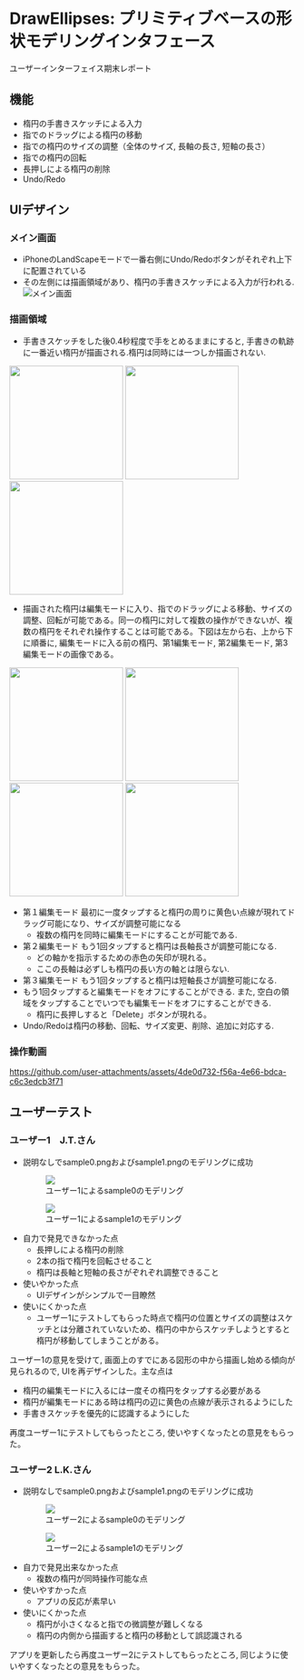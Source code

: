 # DrawEllipses: プリミティブベースの形状モデリングインタフェース
ユーザーインターフェイス期末レポート
## 機能
- 楕円の手書きスケッチによる入力
- 指でのドラッグによる楕円の移動
- 指での楕円のサイズの調整（全体のサイズ, 長軸の長さ, 短軸の長さ）
- 指での楕円の回転
- 長押しによる楕円の削除
- Undo/Redo
  
## UIデザイン

### メイン画面
- iPhoneのLandScapeモードで一番右側にUndo/Redoボタンがそれぞれ上下に配置されている
- その左側には描画領域があり、楕円の手書きスケッチによる入力が行われる.
![メイン画面](./ui.png)
    
### 描画領域
- 手書きスケッチをした後0.4秒程度で手をとめるままにすると, 手書きの軌跡に一番近い楕円が描画される.楕円は同時には一つしか描画されない.

<div>
<img src="./sketch1.PNG" width="200" />
<img src="./sketch2.PNG" width="200" />
<img src="./sketch3.PNG" width="200" />
</div>

- 描画された楕円は編集モードに入り、指でのドラッグによる移動、サイズの調整、回転が可能である。同一の楕円に対して複数の操作ができないが、複数の楕円をそれぞれ操作することは可能である。下図は左から右、上から下に順番に, 編集モードに入る前の楕円、第1編集モード, 第2編集モード, 第3編集モードの画像である。
<div>
<img src="./no_edit_mode.jpg" width="200" />
<img src="./edit_mode1.jpg" width="200" />
<img src="./edit_mode2.jpg" width="200" />
<img src="./edit_mode3.jpg" width="200" />
</div>

- 第１編集モード
    最初に一度タップすると楕円の周りに黄色い点線が現れてドラッグ可能になり、サイズが調整可能になる
    - 複数の楕円を同時に編集モードにすることが可能である.
- 第２編集モード
    もう1回タップすると楕円は長軸長さが調整可能になる.
    - どの軸かを指示するための赤色の矢印が現れる。
    - ここの長軸は必ずしも楕円の長い方の軸とは限らない.
- 第３編集モード
    もう1回タップすると楕円は短軸長さが調整可能になる.
- もう1回タップすると編集モードをオフにすることができる. また, 空白の領域をタップすることでいつでも編集モードをオフにすることができる.
  - 楕円に長押しすると「Delete」ボタンが現れる。
- Undo/Redoは楕円の移動、回転、サイズ変更、削除、追加に対応する.

### 操作動画


https://github.com/user-attachments/assets/4de0d732-f56a-4e66-bdca-c6c3edcb3f71


      
## ユーザーテスト
### ユーザー1　J.T.さん
  - 説明なしでsample0.pngおよびsample1.pngのモデリングに成功
    <figure>
    <img src="./user1_sample0.PNG" /> <figcaption>ユーザー1によるsample0のモデリング</figcaption>
    </figure>
    <figure>
    <img src="./user1_sample1.PNG" /> <figcaption>ユーザー1によるsample1のモデリング</figcaption>
    </figure>
  - 自力で発見できなかった点
    - 長押しによる楕円の削除
    - 2本の指で楕円を回転させること
    - 楕円は長軸と短軸の長さがぞれぞれ調整できること
  - 使いやかった点
    - UIデザインがシンプルで一目瞭然
  - 使いにくかった点
    - ユーザー1にテストしてもらった時点で楕円の位置とサイズの調整はスケッチとは分離されていないため、楕円の中からスケッチしようとすると楕円が移動してしまうことがある。

ユーザー1の意見を受けて, 画面上のすでにある図形の中から描画し始める傾向が見られるので, UIを再デザインした。主な点は
- 楕円の編集モードに入るには一度その楕円をタップする必要がある
- 楕円が編集モードにある時は楕円の辺に黄色の点線が表示されるようにした
- 手書きスケッチを優先的に認識するようにした

再度ユーザー1にテストしてもらったところ, 使いやすくなったとの意見をもらった。

### ユーザー2 L.K.さん
- 説明なしでsample0.pngおよびsample1.pngのモデリングに成功
  <figure>
  <img src="./user2_sample0.PNG" /> <figcaption>ユーザー2によるsample0のモデリング</figcaption>
  </figure>
  <figure>
  <img src="./user2_sample1.PNG" /> <figcaption>ユーザー2によるsample1のモデリング</figcaption>
  </figure>
- 自力で発見出来なかった点
  - 複数の楕円が同時操作可能な点
- 使いやすかった点
  - アプリの反応が素早い
- 使いにくかった点
  - 楕円が小さくなると指での微調整が難しくなる
  - 楕円の内側から描画すると楕円の移動として誤認識される

アプリを更新したら再度ユーザー2にテストしてもらったところ, 同じように使いやすくなったとの意見をもらった。
